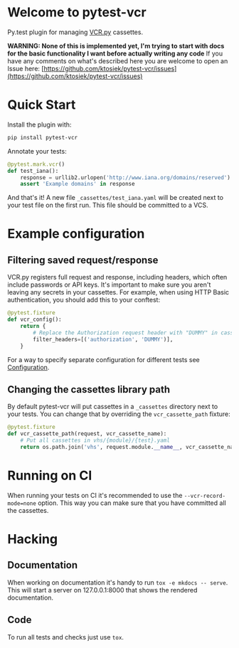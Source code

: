 # Welcome to pytest-vcr

Py.test plugin for managing [VCR.py](https://vcrpy.readthedocs.io/) cassettes.

**WARNING: None of this is implemented yet, I'm trying to start with docs for the basic functionality I want before actually writing any code**
If you have any comments on what's described here you are welcome to open an Issue here: [https://github.com/ktosiek/pytest-vcr/issues](https://github.com/ktosiek/pytest-vcr/issues)

# Quick Start

Install the plugin with:

```sh
pip install pytest-vcr
```

Annotate your tests:

```python
@pytest.mark.vcr()
def test_iana():
    response = urllib2.urlopen('http://www.iana.org/domains/reserved').read()
    assert 'Example domains' in response
```

And that's it!
A new file `_cassettes/test_iana.yaml` will be created next to your test file on the first run.
This file should be committed to a VCS.


# Example configuration

## Filtering saved request/response
VCR.py registers full request and response, including headers, which often include passwords or API keys.
It's important to make sure you aren't leaving any secrets in your cassettes.
For example, when using HTTP Basic authentication, you should add this to your conftest:

```python
@pytest.fixture
def vcr_config():
    return {
        # Replace the Authorization request header with "DUMMY" in cassettes
        filter_headers=[('authorization', 'DUMMY')],
    }
```

For a way to specify separate configuration for different tests see [Configuration](configuration.md).


## Changing the cassettes library path
By default pytest-vcr will put cassettes in a `_cassettes` directory next to your tests.
You can change that by overriding the `vcr_cassette_path` fixture:

```python
@pytest.fixture
def vcr_cassette_path(request, vcr_cassette_name):
    # Put all cassettes in vhs/{module}/{test}.yaml
    return os.path.join('vhs', request.module.__name__, vcr_cassette_name)
```


# Running on CI
When running your tests on CI it's recommended to use the `--vcr-record-mode=none` option.
This way you can make sure that you have committed all the cassettes.


# Hacking

## Documentation
When working on documentation it's handy to run `tox -e mkdocs -- serve`.
This will start a server on 127.0.0.1:8000 that shows the rendered documentation.

## Code
To run all tests and checks just use `tox`.

